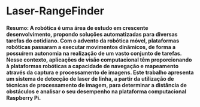 # Laser-RangeFinder

#### Resumo: A robótica é uma área de estudo em crescente desenvolvimento, propondo soluções automatizadas para diversas tarefas do cotidiano. Com o advento da robótica móvel, plataformas robóticas passaram a executar movimentos dinâmicos, de forma a possuı́rem autonomia na realização de um vasto conjunto de tarefas. Nesse contexto, aplicações de visão computacional têm proporcionando à plataformas robóticas a capacidade de navegação e mapeamento através da captura e processamento de imagens. Este trabalho apresenta um sistema de detecção de laser de linha, a partir da utilização de técnicas de processamento de imagem, para determinar a distância de obstáculos e analisar o seu desempenho na plataforma computacional Raspberry Pi.


